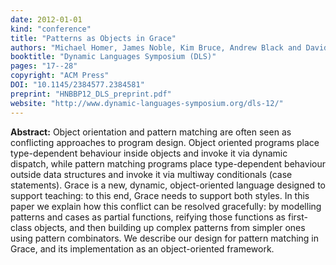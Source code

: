 ```yaml
---
date: 2012-01-01
kind: "conference"
title: "Patterns as Objects in Grace"
authors: "Michael Homer, James Noble, Kim Bruce, Andrew Black and David J. Pearce"
booktitle: "Dynamic Languages Symposium (DLS)"
pages: "17--28"
copyright: "ACM Press"
DOI: "10.1145/2384577.2384581"
preprint: "HNBBP12_DLS_preprint.pdf"
website: "http://www.dynamic-languages-symposium.org/dls-12/"
---
```


**Abstract:** Object orientation and pattern matching are often seen as conflicting approaches to program design. Object oriented programs place type-dependent behaviour inside objects and invoke it via dynamic dispatch, while pattern matching programs place type-dependent behaviour outside data structures and invoke it via multiway conditionals (case statements). Grace is a new, dynamic, object-oriented language designed to support teaching: to this end, Grace needs to support both styles. In this paper we explain how this conflict can be resolved gracefully: by modelling patterns and cases as partial functions, reifying those functions as first-class objects, and then building up complex patterns from simpler ones using pattern combinators. We describe our design for pattern matching in Grace, and its implementation as an object-oriented framework.